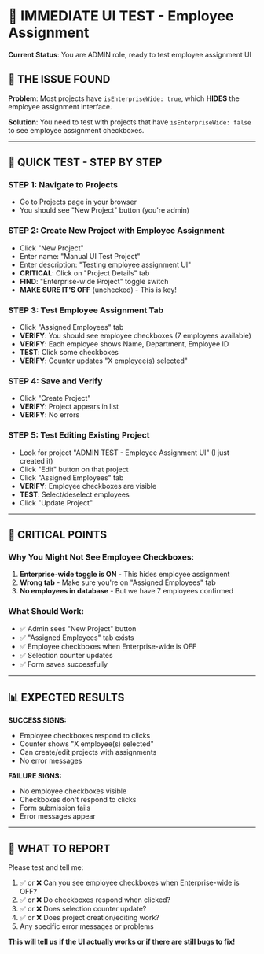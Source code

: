 # 🚨 IMMEDIATE UI TEST - Employee Assignment

**Current Status**: You are ADMIN role, ready to test employee assignment UI

## 🎯 THE ISSUE FOUND

**Problem**: Most projects have `isEnterpriseWide: true`, which **HIDES** the employee assignment interface.

**Solution**: You need to test with projects that have `isEnterpriseWide: false` to see employee assignment checkboxes.

---

## 🔧 QUICK TEST - STEP BY STEP

### STEP 1: Navigate to Projects
- Go to Projects page in your browser
- You should see "New Project" button (you're admin)

### STEP 2: Create New Project with Employee Assignment
- Click "New Project" 
- Enter name: "Manual UI Test Project"
- Enter description: "Testing employee assignment UI"
- **CRITICAL**: Click on "Project Details" tab
- **FIND**: "Enterprise-wide Project" toggle switch
- **MAKE SURE IT'S OFF** (unchecked) - This is key!

### STEP 3: Test Employee Assignment Tab
- Click "Assigned Employees" tab
- **VERIFY**: You should see employee checkboxes (7 employees available)
- **VERIFY**: Each employee shows Name, Department, Employee ID
- **TEST**: Click some checkboxes
- **VERIFY**: Counter updates "X employee(s) selected"

### STEP 4: Save and Verify
- Click "Create Project"
- **VERIFY**: Project appears in list
- **VERIFY**: No errors

### STEP 5: Test Editing Existing Project
- Look for project "ADMIN TEST - Employee Assignment UI" (I just created it)
- Click "Edit" button on that project
- Click "Assigned Employees" tab 
- **VERIFY**: Employee checkboxes are visible
- **TEST**: Select/deselect employees
- Click "Update Project"

---

## 🚨 CRITICAL POINTS

### Why You Might Not See Employee Checkboxes:
1. **Enterprise-wide toggle is ON** - This hides employee assignment
2. **Wrong tab** - Make sure you're on "Assigned Employees" tab
3. **No employees in database** - But we have 7 employees confirmed

### What Should Work:
- ✅ Admin sees "New Project" button
- ✅ "Assigned Employees" tab exists  
- ✅ Employee checkboxes when Enterprise-wide is OFF
- ✅ Selection counter updates
- ✅ Form saves successfully

---

## 📊 EXPECTED RESULTS

**SUCCESS SIGNS:**
- Employee checkboxes respond to clicks
- Counter shows "X employee(s) selected" 
- Can create/edit projects with assignments
- No error messages

**FAILURE SIGNS:**
- No employee checkboxes visible
- Checkboxes don't respond to clicks
- Form submission fails
- Error messages appear

---

## 🎯 WHAT TO REPORT

Please test and tell me:
1. ✅ or ❌ Can you see employee checkboxes when Enterprise-wide is OFF?
2. ✅ or ❌ Do checkboxes respond when clicked?
3. ✅ or ❌ Does selection counter update?
4. ✅ or ❌ Does project creation/editing work?
5. Any specific error messages or problems

**This will tell us if the UI actually works or if there are still bugs to fix!**